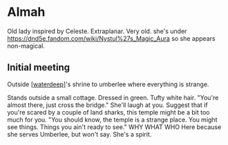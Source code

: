 # Almah
Old lady inspired by Celeste. Extraplanar. Very old.
she's under https://dnd5e.fandom.com/wiki/Nystul%27s_Magic_Aura so she appears non-magical.

## Initial meeting
Outside [[waterdeep]]'s shrine to umberlee where everything is strange.

Stands outside a small cottage. Dressed in green. Tufty white hair.
"You're almost there, just cross the bridge."
She'll laugh at you. Suggest that if you're scared by a couple of land sharks, this temple might be a bit too much for you.
"You should know, the temple is  a strange place. You might see things. Things you ain't ready to see."
WHY WHAT WHO
Here because she serves Umberlee, but won't say. She's a spirit.

[//begin]: # "Autogenerated link references for markdown compatibility"
[waterdeep]: ../coast/waterdeep "Waterdeep"
[//end]: # "Autogenerated link references"
